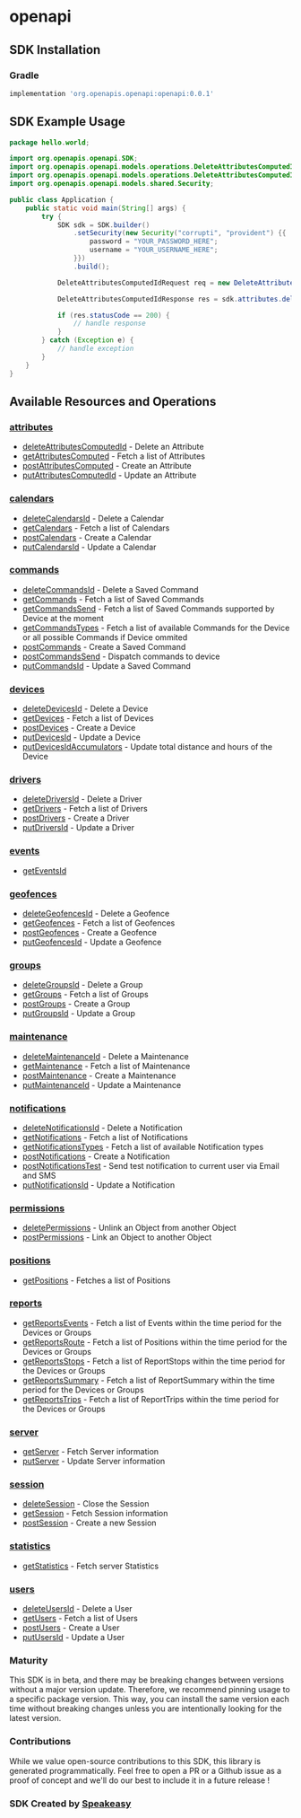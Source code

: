 # openapi

<!-- Start SDK Installation -->
## SDK Installation

### Gradle

```groovy
implementation 'org.openapis.openapi:openapi:0.0.1'
```
<!-- End SDK Installation -->

## SDK Example Usage
<!-- Start SDK Example Usage -->
```java
package hello.world;

import org.openapis.openapi.SDK;
import org.openapis.openapi.models.operations.DeleteAttributesComputedIdRequest;
import org.openapis.openapi.models.operations.DeleteAttributesComputedIdResponse;
import org.openapis.openapi.models.shared.Security;

public class Application {
    public static void main(String[] args) {
        try {
            SDK sdk = SDK.builder()
                .setSecurity(new Security("corrupti", "provident") {{
                    password = "YOUR_PASSWORD_HERE";
                    username = "YOUR_USERNAME_HERE";
                }})
                .build();

            DeleteAttributesComputedIdRequest req = new DeleteAttributesComputedIdRequest(715190L);            

            DeleteAttributesComputedIdResponse res = sdk.attributes.deleteAttributesComputedId(req);

            if (res.statusCode == 200) {
                // handle response
            }
        } catch (Exception e) {
            // handle exception
        }
    }
}
```
<!-- End SDK Example Usage -->

<!-- Start SDK Available Operations -->
## Available Resources and Operations


### [attributes](docs/attributes/README.md)

* [deleteAttributesComputedId](docs/attributes/README.md#deleteattributescomputedid) - Delete an Attribute
* [getAttributesComputed](docs/attributes/README.md#getattributescomputed) - Fetch a list of Attributes
* [postAttributesComputed](docs/attributes/README.md#postattributescomputed) - Create an Attribute
* [putAttributesComputedId](docs/attributes/README.md#putattributescomputedid) - Update an Attribute

### [calendars](docs/calendars/README.md)

* [deleteCalendarsId](docs/calendars/README.md#deletecalendarsid) - Delete a Calendar
* [getCalendars](docs/calendars/README.md#getcalendars) - Fetch a list of Calendars
* [postCalendars](docs/calendars/README.md#postcalendars) - Create a Calendar
* [putCalendarsId](docs/calendars/README.md#putcalendarsid) - Update a Calendar

### [commands](docs/commands/README.md)

* [deleteCommandsId](docs/commands/README.md#deletecommandsid) - Delete a Saved Command
* [getCommands](docs/commands/README.md#getcommands) - Fetch a list of Saved Commands
* [getCommandsSend](docs/commands/README.md#getcommandssend) - Fetch a list of Saved Commands supported by Device at the moment
* [getCommandsTypes](docs/commands/README.md#getcommandstypes) - Fetch a list of available Commands for the Device or all possible Commands if Device ommited
* [postCommands](docs/commands/README.md#postcommands) - Create a Saved Command
* [postCommandsSend](docs/commands/README.md#postcommandssend) - Dispatch commands to device
* [putCommandsId](docs/commands/README.md#putcommandsid) - Update a Saved Command

### [devices](docs/devices/README.md)

* [deleteDevicesId](docs/devices/README.md#deletedevicesid) - Delete a Device
* [getDevices](docs/devices/README.md#getdevices) - Fetch a list of Devices
* [postDevices](docs/devices/README.md#postdevices) - Create a Device
* [putDevicesId](docs/devices/README.md#putdevicesid) - Update a Device
* [putDevicesIdAccumulators](docs/devices/README.md#putdevicesidaccumulators) - Update total distance and hours of the Device

### [drivers](docs/drivers/README.md)

* [deleteDriversId](docs/drivers/README.md#deletedriversid) - Delete a Driver
* [getDrivers](docs/drivers/README.md#getdrivers) - Fetch a list of Drivers
* [postDrivers](docs/drivers/README.md#postdrivers) - Create a Driver
* [putDriversId](docs/drivers/README.md#putdriversid) - Update a Driver

### [events](docs/events/README.md)

* [getEventsId](docs/events/README.md#geteventsid)

### [geofences](docs/geofences/README.md)

* [deleteGeofencesId](docs/geofences/README.md#deletegeofencesid) - Delete a Geofence
* [getGeofences](docs/geofences/README.md#getgeofences) - Fetch a list of Geofences
* [postGeofences](docs/geofences/README.md#postgeofences) - Create a Geofence
* [putGeofencesId](docs/geofences/README.md#putgeofencesid) - Update a Geofence

### [groups](docs/groups/README.md)

* [deleteGroupsId](docs/groups/README.md#deletegroupsid) - Delete a Group
* [getGroups](docs/groups/README.md#getgroups) - Fetch a list of Groups
* [postGroups](docs/groups/README.md#postgroups) - Create a Group
* [putGroupsId](docs/groups/README.md#putgroupsid) - Update a Group

### [maintenance](docs/maintenance/README.md)

* [deleteMaintenanceId](docs/maintenance/README.md#deletemaintenanceid) - Delete a Maintenance
* [getMaintenance](docs/maintenance/README.md#getmaintenance) - Fetch a list of Maintenance
* [postMaintenance](docs/maintenance/README.md#postmaintenance) - Create a Maintenance
* [putMaintenanceId](docs/maintenance/README.md#putmaintenanceid) - Update a Maintenance

### [notifications](docs/notifications/README.md)

* [deleteNotificationsId](docs/notifications/README.md#deletenotificationsid) - Delete a Notification
* [getNotifications](docs/notifications/README.md#getnotifications) - Fetch a list of Notifications
* [getNotificationsTypes](docs/notifications/README.md#getnotificationstypes) - Fetch a list of available Notification types
* [postNotifications](docs/notifications/README.md#postnotifications) - Create a Notification
* [postNotificationsTest](docs/notifications/README.md#postnotificationstest) - Send test notification to current user via Email and SMS
* [putNotificationsId](docs/notifications/README.md#putnotificationsid) - Update a Notification

### [permissions](docs/permissions/README.md)

* [deletePermissions](docs/permissions/README.md#deletepermissions) - Unlink an Object from another Object
* [postPermissions](docs/permissions/README.md#postpermissions) - Link an Object to another Object

### [positions](docs/positions/README.md)

* [getPositions](docs/positions/README.md#getpositions) - Fetches a list of Positions

### [reports](docs/reports/README.md)

* [getReportsEvents](docs/reports/README.md#getreportsevents) - Fetch a list of Events within the time period for the Devices or Groups
* [getReportsRoute](docs/reports/README.md#getreportsroute) - Fetch a list of Positions within the time period for the Devices or Groups
* [getReportsStops](docs/reports/README.md#getreportsstops) - Fetch a list of ReportStops within the time period for the Devices or Groups
* [getReportsSummary](docs/reports/README.md#getreportssummary) - Fetch a list of ReportSummary within the time period for the Devices or Groups
* [getReportsTrips](docs/reports/README.md#getreportstrips) - Fetch a list of ReportTrips within the time period for the Devices or Groups

### [server](docs/server/README.md)

* [getServer](docs/server/README.md#getserver) - Fetch Server information
* [putServer](docs/server/README.md#putserver) - Update Server information

### [session](docs/session/README.md)

* [deleteSession](docs/session/README.md#deletesession) - Close the Session
* [getSession](docs/session/README.md#getsession) - Fetch Session information
* [postSession](docs/session/README.md#postsession) - Create a new Session

### [statistics](docs/statistics/README.md)

* [getStatistics](docs/statistics/README.md#getstatistics) - Fetch server Statistics

### [users](docs/users/README.md)

* [deleteUsersId](docs/users/README.md#deleteusersid) - Delete a User
* [getUsers](docs/users/README.md#getusers) - Fetch a list of Users
* [postUsers](docs/users/README.md#postusers) - Create a User
* [putUsersId](docs/users/README.md#putusersid) - Update a User
<!-- End SDK Available Operations -->

### Maturity

This SDK is in beta, and there may be breaking changes between versions without a major version update. Therefore, we recommend pinning usage 
to a specific package version. This way, you can install the same version each time without breaking changes unless you are intentionally 
looking for the latest version.

### Contributions

While we value open-source contributions to this SDK, this library is generated programmatically. 
Feel free to open a PR or a Github issue as a proof of concept and we'll do our best to include it in a future release !

### SDK Created by [Speakeasy](https://docs.speakeasyapi.dev/docs/using-speakeasy/client-sdks)
